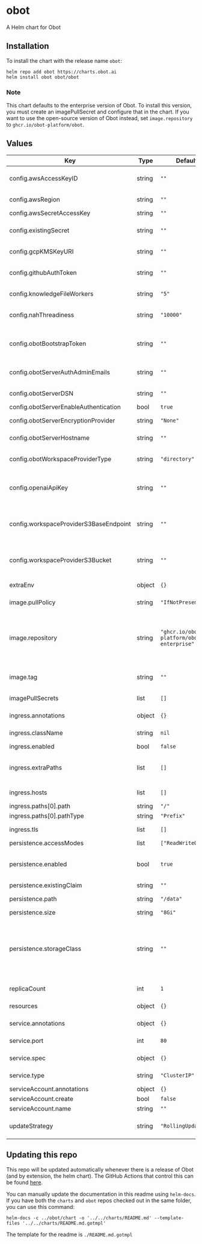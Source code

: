 # obot

A Helm chart for Obot

## Installation

To install the chart with the release name `obot`:
```
helm repo add obot https://charts.obot.ai
helm install obot obot/obot
```

### Note
This chart defaults to the enterprise version of Obot. To install this version, you must create an imagePullSecret and configure that in the chart.
If you want to use the open-source version of Obot instead, set `image.repository` to `ghcr.io/obot-platform/obot`.

## Values

| Key | Type | Default | Description |
|-----|------|---------|-------------|
| config.awsAccessKeyID | string | `""` | An AWS secret access key with permissions for AWS KMS, used for encryption |
| config.awsRegion | string | `""` | An AWS region, used to access AWS KMS |
| config.awsSecretAccessKey | string | `""` |  |
| config.existingSecret | string | `""` | The name of an existing secret to use for config instead of creating a new one |
| config.gcpKMSKeyURI | string | `""` | The URI of a Google Cloud KMS key, used for encryption |
| config.githubAuthToken | string | `""` | A github PAT, used to authenticate tool pulls to avoid github ratelimiting |
| config.knowledgeFileWorkers | string | `"5"` | Advanced - sets the number of workers for knowledge |
| config.nahThreadiness | string | `"10000"` | Advanced - sets the number of concurrent threads that can run in the Obot controller |
| config.obotBootstrapToken | string | `""` | Sets a bootstrap token. If authentication is enabled, one will be autogenerated for you if this is not set. |
| config.obotServerAuthAdminEmails | string | `""` | A comma separated list of email addresses that will have the Admin role in Obot. |
| config.obotServerDSN | string | `""` | The DSN for your database. For example: postgres://<username>:<password>@<hostname>/<db_name> |
| config.obotServerEnableAuthentication | bool | `true` | Enables authentication for Obot |
| config.obotServerEncryptionProvider | string | `"None"` | Configures an encryption provider for credentials in Obot |
| config.obotServerHostname | string | `""` | The hostname of your Obot instance, including protocol |
| config.obotWorkspaceProviderType | string | `"directory"` | Configures the storage backend for workspaces in Obot. Can be 's3' or 'directory' |
| config.openaiApiKey | string | `""` | An OpenAI API Key used to configure access to OpenAI models, which are the default in Obot. |
| config.workspaceProviderS3BaseEndpoint | string | `""` | If config.obotWorkspaceProviderType is 's3' and you are not using AWS S3, this needs to be set to the S3 api endpoint of your provider. |
| config.workspaceProviderS3Bucket | string | `""` | The name of the S3 bucket to store workspaces in. Only used if config.obotWorkspaceProviderType is 's3' |
| extraEnv | object | `{}` | A map of additional environment variables to set |
| image.pullPolicy | string | `"IfNotPresent"` | Kubernetes image pullPolicy to use for Obot |
| image.repository | string | `"ghcr.io/obot-platform/obot-enterprise"` | The name of the docker repository for Obot. `ghcr.io/obot-platform/obot` for open-source or `ghcr.io/obot-platform/obot-enterprise` for enterprise. Please note that for enterprise you will need to set an `imagePullSecret` |
| image.tag | string | `""` | The docker tag to pull for obot. If blank, will default to the chart appVersion |
| imagePullSecrets | list | `[]` | Configures kubernetes secrets to use for pulling private images |
| ingress.annotations | object | `{}` | Configure annotations to add to the ingress object |
| ingress.className | string | `nil` | Configures a preexisting ingress class to use. |
| ingress.enabled | bool | `false` | Enables ingress creation for Obot. |
| ingress.extraPaths | list | `[]` | Define complete path objects, will be inserted before regular paths. Can be useful for things like ALB Ingress Controller actions |
| ingress.hosts | list | `[]` | List of hostnames to configure the ingress with |
| ingress.paths[0].path | string | `"/"` |  |
| ingress.paths[0].pathType | string | `"Prefix"` |  |
| ingress.tls | list | `[]` | List of secrets used to configure TLS for the ingress. |
| persistence.accessModes | list | `["ReadWriteOnce"]` | Persistent Volume access modes |
| persistence.enabled | bool | `true` | Enables persistence of workspaces using a PVC when config.obotWorkspaceProviderType is `directory` |
| persistence.existingClaim | string | `""` |  |
| persistence.path | string | `"/data"` | The path the volume will be mounted |
| persistence.size | string | `"8Gi"` | e Persistent Volume size |
| persistence.storageClass | string | `""` | Persistent Volume storage class If defined, storageClassName: <storageClass> If set to "-", storageClassName: "", which disables dynamic provisioning If undefined (the default) or set to null, no storageClassName spec is set, choosing the default provisioner |
| replicaCount | int | `1` | The number of Obot server instances to run |
| resources | object | `{}` | Resource requests and limits to use for Obot |
| service.annotations | object | `{}` | Extra annotations to add to service object |
| service.port | int | `80` | Port for the Kubernetes service to expose |
| service.spec | object | `{}` | Any extra fields to add to the service object spec |
| service.type | string | `"ClusterIP"` | Type of Kubernetes service to create |
| serviceAccount.annotations | object | `{}` |  |
| serviceAccount.create | bool | `false` |  |
| serviceAccount.name | string | `""` |  |
| updateStrategy | string | `"RollingUpdate"` | Configures what update strategy to use for the deployment (Recreate or RollingUpdate) |

## Updating this repo
This repo will be updated automatically whenever there is a release of Obot (and by extension, the helm chart). The GitHub Actions that control this can be found [here](https://github.com/obot-platform/obot/blob/main/.github/workflows/release.yml#L62).

You can manually update the documentation in this readme using `helm-docs`. If you have both the `charts` and `obot` repos checked out in the same folder, you can use this command:
```
helm-docs -c ../obot/chart -o '../../charts/README.md' --template-files '../../charts/README.md.gotmpl'
```
The template for the readme is `./README.md.gotmpl`